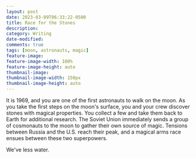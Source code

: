 ```yaml
---
layout: post
date: 2023-03-09T06:33:22-0500
title: Race for the Stones
description: 
category: Writing
date-modified:
comments: true
tags: [moon, astronauts, magic]
feature-image: 
feature-image-width: 100%
feature-image-height: auto
thumbnail-image: 
thumbnail-image-width: 150px
thumbnail-image-height: auto
---
```

<div class="bg-as p-2 mb-2">
It is 1969, and you are one of the first astronauts to walk on the moon. As you take the first steps on the moon's surface, you and your crew discover stones with magical properties. You collect a few and take them back to Earth for additional research. The Soviet Union immediately sends a group of cosmonauts to the moon to gather their own source of magic. Tensions between Russia and the U.S. reach their peak, and a magical arms race ensues between these two superpowers.
</div>
<div class="writing-prompt-body">
<p>We've  less water.</p>
</div>
